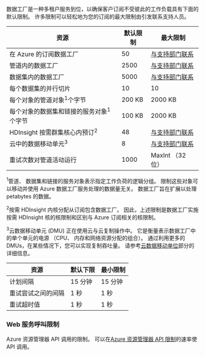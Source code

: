 数据工厂是一种多租户服务到位，以确保客户订阅不受彼此的工作负载具有下面的默认限制。 许多限制可以轻松地为您的订阅的最大限制由引发联系支持人员。 

**资源** | **默认限制** | **最大限制**
-------- | ------------- | -------------
在 Azure 的订阅数据工厂 | 50 | [与支持部门联系](https://azure.microsoft.com/blog/2014/06/04/azure-limits-quotas-increase-requests/)
管道内的数据工厂 | 2500 | [与支持部门联系](https://azure.microsoft.com/blog/2014/06/04/azure-limits-quotas-increase-requests/)
数据集内的数据工厂 | 5000 | [与支持部门联系](https://azure.microsoft.com/blog/2014/06/04/azure-limits-quotas-increase-requests/)
每个数据集的并行切片 | 10 | 10
每个对象的管道对象<sup>1</sup>个字节 | 200 KB | 2000 KB
每个对象的数据集和链接的服务对象<sup>1</sup>个字节 | 100 KB | 2000 KB
HDInsight 按需群集核心内预订<sup>2</sup> | 48 | [与支持部门联系](https://azure.microsoft.com/blog/2014/06/04/azure-limits-quotas-increase-requests/)
云中的数据移动单元<sup>3</sup> | 8 | [与支持部门联系](https://azure.microsoft.com/blog/2014/06/04/azure-limits-quotas-increase-requests/)
重试次数对管道活动运行 | 1000 | MaxInt （32 位）

<sup>1</sup>管道、 数据集和链接的服务对象表示指定工作负荷的逻辑分组。 限制这些对象可以移动并使用 Azure 数据工厂服务处理的数据量无关。 数据工厂旨在扩展以处理 petabytes 的数据。

<sup>2</sup>按需 HDInsight 内核分配从订阅包含数据工厂。 因此，上述限制是数据工厂实施按需 HDInsight 核的核限制和区别与 Azure 订阅相关的核限制。

<sup>3</sup>云数据移动单元 (DMU) 正在使用云与云复制操作中。 它是衡量表示数据工厂中的单个单元的电源 （CPU、 内存和网络资源分配的组合）。 通过利用更多的 DMUs，在某些情况下，您可以实现复制吞吐量。 请参考[云数据移动单位](../../articles/data-factory/data-factory-copy-activity-performance.md#cloud-data-movement-units)部分的详细信息。

**资源** | **默认下限** | **最小限制**
-------- | ------------------- | -------------
计划间隔 | 15 分钟 | 15 分钟
重试尝试之间的间隔 | 1 秒 | 1 秒
重试超时值 | 1 秒 | 1 秒


### <a name="web-service-call-limits"></a>Web 服务呼叫限制

Azure 资源管理器 API 调用的限制。 可以在[Azure 资源管理器 API 限制](../azure-subscription-service-limits.md#resource-group-limits)的速率使 API 调用。 



